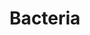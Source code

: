 ---
title: Bacteria
longTitle: 'Bacteria'
tags:
- gccommon
french:
- "[[Bacterie]]"
relatedTerm:
- "[[Bacteriology]]"
---